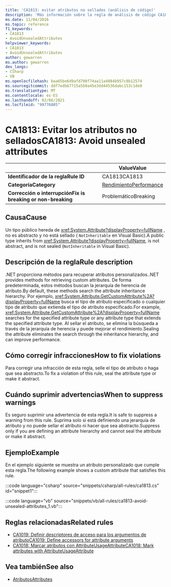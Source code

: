 ```yaml
---
title: 'CA1813: evitar atributos no sellados (análisis de código)'
description: 'Más información sobre la regla de análisis de código CA1813: evitar atributos no sellados'
ms.date: 11/04/2016
ms.topic: reference
f1_keywords:
- CA1813
- AvoidUnsealedAttributes
helpviewer_keywords:
- CA1813
- AvoidUnsealedAttributes
author: gewarren
ms.author: gewarren
dev_langs:
- CSharp
- VB
ms.openlocfilehash: baa65be6d9afd700f74aa11a4084b957c8b12574
ms.sourcegitcommit: ddf7edb67715a5b9a45e3dd44536dabc153c1de0
ms.translationtype: MT
ms.contentlocale: es-ES
ms.lasthandoff: 02/06/2021
ms.locfileid: "99776805"
---
```

# <a name="ca1813-avoid-unsealed-attributes"></a><span data-ttu-id="a1e39-103">CA1813: Evitar los atributos no sellados</span><span class="sxs-lookup"><span data-stu-id="a1e39-103">CA1813: Avoid unsealed attributes</span></span>

| | <span data-ttu-id="a1e39-104">Value</span><span class="sxs-lookup"><span data-stu-id="a1e39-104">Value</span></span> |
|-|-|
| <span data-ttu-id="a1e39-105">**Identificador de la regla**</span><span class="sxs-lookup"><span data-stu-id="a1e39-105">**Rule ID**</span></span> |<span data-ttu-id="a1e39-106">CA1813</span><span class="sxs-lookup"><span data-stu-id="a1e39-106">CA1813</span></span>|
| <span data-ttu-id="a1e39-107">**Categoría**</span><span class="sxs-lookup"><span data-stu-id="a1e39-107">**Category**</span></span> |[<span data-ttu-id="a1e39-108">Rendimiento</span><span class="sxs-lookup"><span data-stu-id="a1e39-108">Performance</span></span>](performance-warnings.md)|
| <span data-ttu-id="a1e39-109">**Corrección o interrupción**</span><span class="sxs-lookup"><span data-stu-id="a1e39-109">**Fix is breaking or non-breaking**</span></span> |<span data-ttu-id="a1e39-110">Problemático</span><span class="sxs-lookup"><span data-stu-id="a1e39-110">Breaking</span></span>|

## <a name="cause"></a><span data-ttu-id="a1e39-111">Causa</span><span class="sxs-lookup"><span data-stu-id="a1e39-111">Cause</span></span>

<span data-ttu-id="a1e39-112">Un tipo público hereda de <xref:System.Attribute?displayProperty=fullName> , no es abstracto y no está sellado ( `NotInheritable` en Visual Basic).</span><span class="sxs-lookup"><span data-stu-id="a1e39-112">A public type inherits from <xref:System.Attribute?displayProperty=fullName>, is not abstract, and is not sealed (`NotInheritable` in Visual Basic).</span></span>

## <a name="rule-description"></a><span data-ttu-id="a1e39-113">Descripción de la regla</span><span class="sxs-lookup"><span data-stu-id="a1e39-113">Rule description</span></span>

<span data-ttu-id="a1e39-114">.NET proporciona métodos para recuperar atributos personalizados.</span><span class="sxs-lookup"><span data-stu-id="a1e39-114">.NET provides methods for retrieving custom attributes.</span></span> <span data-ttu-id="a1e39-115">De forma predeterminada, estos métodos buscan la jerarquía de herencia de atributo.</span><span class="sxs-lookup"><span data-stu-id="a1e39-115">By default, these methods search the attribute inheritance hierarchy.</span></span> <span data-ttu-id="a1e39-116">Por ejemplo, <xref:System.Attribute.GetCustomAttribute%2A?displayProperty=fullName> busca el tipo de atributo especificado o cualquier tipo de atributo que extienda el tipo de atributo especificado.</span><span class="sxs-lookup"><span data-stu-id="a1e39-116">For example, <xref:System.Attribute.GetCustomAttribute%2A?displayProperty=fullName> searches for the specified attribute type or any attribute type that extends the specified attribute type.</span></span> <span data-ttu-id="a1e39-117">Al sellar el atributo, se elimina la búsqueda a través de la jerarquía de herencia y puede mejorar el rendimiento.</span><span class="sxs-lookup"><span data-stu-id="a1e39-117">Sealing the attribute eliminates the search through the inheritance hierarchy, and can improve performance.</span></span>

## <a name="how-to-fix-violations"></a><span data-ttu-id="a1e39-118">Cómo corregir infracciones</span><span class="sxs-lookup"><span data-stu-id="a1e39-118">How to fix violations</span></span>

<span data-ttu-id="a1e39-119">Para corregir una infracción de esta regla, selle el tipo de atributo o haga que sea abstracto.</span><span class="sxs-lookup"><span data-stu-id="a1e39-119">To fix a violation of this rule, seal the attribute type or make it abstract.</span></span>

## <a name="when-to-suppress-warnings"></a><span data-ttu-id="a1e39-120">Cuándo suprimir advertencias</span><span class="sxs-lookup"><span data-stu-id="a1e39-120">When to suppress warnings</span></span>

<span data-ttu-id="a1e39-121">Es seguro suprimir una advertencia de esta regla.</span><span class="sxs-lookup"><span data-stu-id="a1e39-121">It is safe to suppress a warning from this rule.</span></span> <span data-ttu-id="a1e39-122">Suprima solo si está definiendo una jerarquía de atributo y no puede sellar el atributo ni hacer que sea abstracto.</span><span class="sxs-lookup"><span data-stu-id="a1e39-122">Suppress only if you are defining an attribute hierarchy and cannot seal the attribute or make it abstract.</span></span>

## <a name="example"></a><span data-ttu-id="a1e39-123">Ejemplo</span><span class="sxs-lookup"><span data-stu-id="a1e39-123">Example</span></span>

<span data-ttu-id="a1e39-124">En el ejemplo siguiente se muestra un atributo personalizado que cumple esta regla.</span><span class="sxs-lookup"><span data-stu-id="a1e39-124">The following example shows a custom attribute that satisfies this rule.</span></span>

:::code language="csharp" source="snippets/csharp/all-rules/ca1813.cs" id="snippet1":::

:::code language="vb" source="snippets/vb/all-rules/ca1813-avoid-unsealed-attributes_1.vb":::

## <a name="related-rules"></a><span data-ttu-id="a1e39-125">Reglas relacionadas</span><span class="sxs-lookup"><span data-stu-id="a1e39-125">Related rules</span></span>

- [<span data-ttu-id="a1e39-126">CA1019: Definir descriptores de acceso para los argumentos de atributo</span><span class="sxs-lookup"><span data-stu-id="a1e39-126">CA1019: Define accessors for attribute arguments</span></span>](ca1019.md)
- [<span data-ttu-id="a1e39-127">CA1018: Marcar atributos con AttributeUsageAttribute</span><span class="sxs-lookup"><span data-stu-id="a1e39-127">CA1018: Mark attributes with AttributeUsageAttribute</span></span>](ca1018.md)

## <a name="see-also"></a><span data-ttu-id="a1e39-128">Vea también</span><span class="sxs-lookup"><span data-stu-id="a1e39-128">See also</span></span>

- [<span data-ttu-id="a1e39-129">Atributos</span><span class="sxs-lookup"><span data-stu-id="a1e39-129">Attributes</span></span>](../../../standard/design-guidelines/attributes.md)
